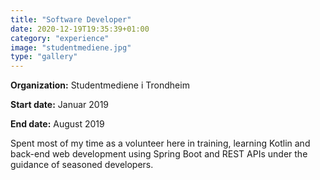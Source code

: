 ```yaml
---
title: "Software Developer"
date: 2020-12-19T19:35:39+01:00
category: "experience"
image: "studentmediene.jpg"
type: "gallery"
---
```

**Organization:** Studentmediene i Trondheim

**Start date:** Januar 2019

**End date:** August 2019

Spent most of my time as a volunteer here in training, learning Kotlin and back-end web development using Spring Boot and REST APIs under the guidance of seasoned developers.
